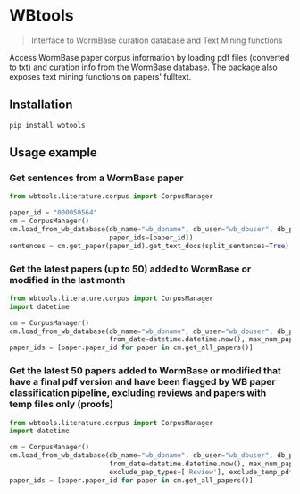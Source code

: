 # WBtools
> Interface to WormBase curation database and Text Mining functions

Access WormBase paper corpus information by loading pdf files (converted to txt) and curation info from the WormBase 
database. The package also exposes text mining functions on papers' fulltext.

## Installation

```pip install wbtools```

## Usage example

### Get sentences from a WormBase paper

```python
from wbtools.literature.corpus import CorpusManager

paper_id = "000050564"
cm = CorpusManager()
cm.load_from_wb_database(db_name="wb_dbname", db_user="wb_dbuser", db_password="wb_dbpasswd", db_host="wb_dbhost",
                         paper_ids=[paper_id])
sentences = cm.get_paper(paper_id).get_text_docs(split_sentences=True)
```

### Get the latest papers (up to 50) added to WormBase or modified in the last month  

```python
from wbtools.literature.corpus import CorpusManager
import datetime

cm = CorpusManager()
cm.load_from_wb_database(db_name="wb_dbname", db_user="wb_dbuser", db_password="wb_dbpasswd", db_host="wb_dbhost",
                         from_date=datetime.datetime.now(), max_num_papers=50)
paper_ids = [paper.paper_id for paper in cm.get_all_papers()]
```

### Get the latest 50 papers added to WormBase or modified that have a final pdf version and have been flagged by WB paper classification pipeline, excluding reviews and papers with temp files only (proofs) 

```python
from wbtools.literature.corpus import CorpusManager
import datetime

cm = CorpusManager()
cm.load_from_wb_database(db_name="wb_dbname", db_user="wb_dbuser", db_password="wb_dbpasswd", db_host="wb_dbhost",
                         from_date=datetime.datetime.now(), max_num_papers=50, must_have_automated_classification=True, 
                         exclude_pap_types=['Review'], exclude_temp_pdf=True)
paper_ids = [paper.paper_id for paper in cm.get_all_papers()]
```